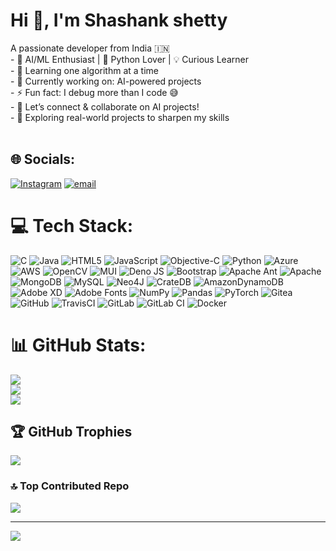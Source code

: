 # Hi 👋, I'm Shashank shetty
A passionate developer from India 🇮🇳
<br>- 🤖 AI/ML Enthusiast | 🐍 Python Lover | 💡 Curious Learner  <br>- 🌱 Learning one algorithm at a time  <br>- 🔭 Currently working on: AI-powered projects  <br>- ⚡ Fun fact: I debug more than I code 😅  <br>- 💬 Let’s connect & collaborate on AI projects!  <br>- 🚀 Exploring real-world projects to sharpen my skills  <br><br>


## 🌐 Socials:
[![Instagram](https://img.shields.io/badge/Instagram-%23E4405F.svg?logo=Instagram&logoColor=white)](https://instagram.com/iamshashankshetty) [![email](https://img.shields.io/badge/Email-D14836?logo=gmail&logoColor=white)](mailto:shashankshetty753@gmail.com) 

# 💻 Tech Stack:
![C](https://img.shields.io/badge/c-%2300599C.svg?style=flat&logo=c&logoColor=white) ![Java](https://img.shields.io/badge/java-%23ED8B00.svg?style=flat&logo=openjdk&logoColor=white) ![HTML5](https://img.shields.io/badge/html5-%23E34F26.svg?style=flat&logo=html5&logoColor=white) ![JavaScript](https://img.shields.io/badge/javascript-%23323330.svg?style=flat&logo=javascript&logoColor=%23F7DF1E) ![Objective-C](https://img.shields.io/badge/OBJECTIVE--C-%233A95E3.svg?style=flat&logo=apple&logoColor=white) ![Python](https://img.shields.io/badge/python-3670A0?style=flat&logo=python&logoColor=ffdd54) ![Azure](https://img.shields.io/badge/azure-%230072C6.svg?style=flat&logo=microsoftazure&logoColor=white) ![AWS](https://img.shields.io/badge/AWS-%23FF9900.svg?style=flat&logo=amazon-aws&logoColor=white) ![OpenCV](https://img.shields.io/badge/opencv-%23white.svg?style=flat&logo=opencv&logoColor=white) ![MUI](https://img.shields.io/badge/MUI-%230081CB.svg?style=flat&logo=mui&logoColor=white) ![Deno JS](https://img.shields.io/badge/deno%20js-000000?style=flat&logo=deno&logoColor=white) ![Bootstrap](https://img.shields.io/badge/bootstrap-%238511FA.svg?style=flat&logo=bootstrap&logoColor=white) ![Apache Ant](https://img.shields.io/badge/Apache%20Ant-A81C7D?style=flat&logo=Apache%20Ant&logoColor=white) ![Apache](https://img.shields.io/badge/apache-%23D42029.svg?style=flat&logo=apache&logoColor=white) ![MongoDB](https://img.shields.io/badge/MongoDB-%234ea94b.svg?style=flat&logo=mongodb&logoColor=white) ![MySQL](https://img.shields.io/badge/mysql-4479A1.svg?style=flat&logo=mysql&logoColor=white) ![Neo4J](https://img.shields.io/badge/Neo4j-008CC1?style=flat&logo=neo4j&logoColor=white) ![CrateDB](https://img.shields.io/badge/CrateDB-009DC7?style=flat&logo=CrateDB&logoColor=white) ![AmazonDynamoDB](https://img.shields.io/badge/Amazon%20DynamoDB-4053D6?style=flat&logo=Amazon%20DynamoDB&logoColor=white) ![Adobe XD](https://img.shields.io/badge/Adobe%20XD-470137?style=flat&logo=Adobe%20XD&logoColor=#FF61F6) ![Adobe Fonts](https://img.shields.io/badge/Adobe%20Fonts-000B1D.svg?style=flat&logo=Adobe%20Fonts&logoColor=white) ![NumPy](https://img.shields.io/badge/numpy-%23013243.svg?style=flat&logo=numpy&logoColor=white) ![Pandas](https://img.shields.io/badge/pandas-%23150458.svg?style=flat&logo=pandas&logoColor=white) ![PyTorch](https://img.shields.io/badge/PyTorch-%23EE4C2C.svg?style=flat&logo=PyTorch&logoColor=white) ![Gitea](https://img.shields.io/badge/Gitea-34495E?style=flat&logo=gitea&logoColor=5D9425) ![GitHub](https://img.shields.io/badge/github-%23121011.svg?style=flat&logo=github&logoColor=white) ![TravisCI](https://img.shields.io/badge/travis%20ci-%232B2F33.svg?style=flat&logo=travis&logoColor=white) ![GitLab](https://img.shields.io/badge/gitlab-%23181717.svg?style=flat&logo=gitlab&logoColor=white) ![GitLab CI](https://img.shields.io/badge/gitlab%20CI-%23181717.svg?style=flat&logo=gitlab&logoColor=white) ![Docker](https://img.shields.io/badge/docker-%230db7ed.svg?style=flat&logo=docker&logoColor=white)
# 📊 GitHub Stats:
![](https://github-readme-stats.vercel.app/api?username=SHASHANKSHETTY2218&theme=default&hide_border=false&include_all_commits=true&count_private=true)<br/>
![](https://nirzak-streak-stats.vercel.app/?user=SHASHANKSHETTY2218&theme=default&hide_border=false)<br/>
![](https://github-readme-stats.vercel.app/api/top-langs/?username=SHASHANKSHETTY2218&theme=default&hide_border=false&include_all_commits=true&count_private=true&layout=compact)

## 🏆 GitHub Trophies
![](https://github-profile-trophy.vercel.app/?username=SHASHANKSHETTY2218&theme=radical&no-frame=false&no-bg=false&margin-w=4)

### 🔝 Top Contributed Repo
![](https://github-contributor-stats.vercel.app/api?username=SHASHANKSHETTY2218&limit=5&theme=dark&combine_all_yearly_contributions=true)

---
[![](https://visitcount.itsvg.in/api?id=SHASHANKSHETTY2218&icon=0&color=0)](https://visitcount.itsvg.in)

<!-- Proudly created with GPRM ( https://gprm.itsvg.in ) -->
